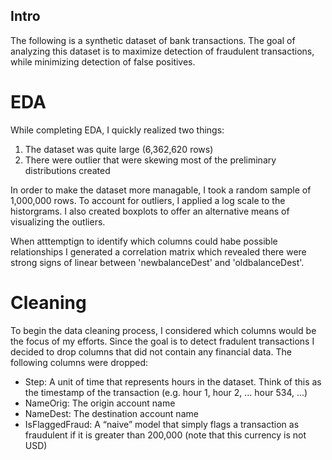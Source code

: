 ## Intro

The following is a synthetic dataset of bank transactions. The goal of analyzing this dataset is to maximize detection of fraudulent transactions, while minimizing detection of false positives.


# EDA

While completing EDA, I quickly realized two things:
1. The dataset was quite large (6,362,620 rows)
2. There were outlier that were skewing most of the preliminary distributions created

In order to make the dataset more managable, I took a random sample of 1,000,000 rows.
To account for outliers, I applied a log scale to the historgrams. I also created boxplots to offer an alternative means of visualizing the outliers.

When atttemptign to identify which columns could habe possible relationships I generated a correlation matrix which revealed there were strong signs of linear between 'newbalanceDest' and 'oldbalanceDest'.

# Cleaning

To begin the data cleaning process, I considered which columns would be the focus of my efforts. Since the goal is to detect fradulent transactions I decided to drop columns that did not contain any financial data. The following columns were dropped:

- Step: A unit of time that represents hours in the dataset. Think of this as the timestamp
of the transaction (e.g. hour 1, hour 2, ... hour 534, ...)
- NameOrig: The origin account name
- NameDest: The destination account name
- IsFlaggedFraud: A “naive” model that simply flags a transaction as fraudulent if it is
greater than 200,000 (note that this currency is not USD)